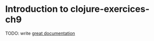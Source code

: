# Introduction to clojure-exercices-ch9

TODO: write [great documentation](http://jacobian.org/writing/what-to-write/)
